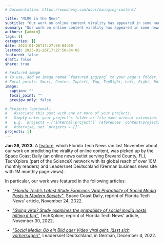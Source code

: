 ```yaml
---
# Documentation: https://wowchemy.com/docs/managing-content/

title: "MLRG in the News"
subtitle: "Our work on online content virality has appeared in some news outlets."
summary: "Our work on online content virality has appeared in some news outlets."
authors: [admin]
tags: []
categories: []
date: 2023-01-26T17:27:50-04:00
lastmod: 2023-01-26T17:27:50-04:00
featured: false
draft: false
share: true

# Featured image
# To use, add an image named `featured.jpg/png` to your page's folder.
# Focal points: Smart, Center, TopLeft, Top, TopRight, Left, Right, BottomLeft, Bottom, BottomRight.
image:
  caption: ""
  focal_point: ""
  preview_only: false

# Projects (optional).
#   Associate this post with one or more of your projects.
#   Simply enter your project's folder or file name without extension.
#   E.g. `projects = ["internal-project"]` references `content/project/deep-learning/index.md`.
#   Otherwise, set `projects = []`.
projects: []
---
```


**Jan 26, 2023.** A [feature](https://news.fit.edu/academics-research/university-study-examines-viral-probability-of-social-media-posts/), which Florida Tech News ran last November about our work on predicting the virality of online content, was picked up by the Space Coast Daily (an online news outlet serving Brevard County, FL), TechXplore (part of the ScienceX network with its global reach of over 10M monthly readers) and Leadersnet Deutschland (German business news site with 1M monthly page views).


<!--more-->

 In particular, our work was featured in the following articles:
 
  - [*"Florida Tech’s Latest Study Examines Viral Probability of Social Media Posts in Modern Society"*](https://spacecoastdaily.com/2022/11/florida-techs-latest-study-examines-viral-probability-of-social-media-posts-in-modern-society/), Space Coast Daily, reprint of Florida Tech News' article, November 24, 2022.
  
  - [*"Going viral? Study examines the probability of social media posts hitting it big"*](https://techxplore.com/news/2022-11-viral-probability-social-media-big.html), TechXplore, reprint of Florida Tech News' article, November 30, 2022.
  
  - [*"Social Media: Ob ein Bild oder Video viral geht, lässt sich vorhersagen"*](https://www.leadersnet.de/news/64835,social-media-ob-ein-bild-oder-video-viral-geht-laesst-sich.html), Leadersnet Deutschland, in German, December 4, 2022.
  

